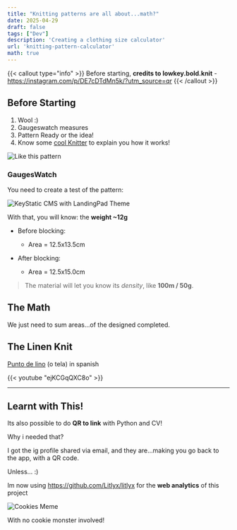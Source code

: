 ```yaml
---
title: "Knitting patterns are all about...math?"
date: 2025-04-29
draft: false
tags: ["Dev"]
description: 'Creating a clothing size calculator'
url: 'knitting-pattern-calculator'
math: true
---
```


{{< callout type="info" >}}
Before starting, **credits to lowkey.bold.knit** - https://instagram.com/p/DE7cDTdMn5k/?utm_source=qr
{{< /callout >}}


## Before Starting

1. Wool :)
2. Gaugeswatch measures
3. Pattern Ready or the idea!
4. Know some [cool Knitter](https://cozyknittingclub.com/) to explain you how it works!


![Like this pattern](/blog_img/apps/knitting/pattern.png)


### GaugesWatch

You need to create a test of the pattern:

![KeyStatic CMS with LandingPad Theme](/blog_img/apps/knitting/gaugeswatch.jpeg)

With that, you will know: the **weight ~12g**

* Before blocking:
    * Area = 12.5x13.5cm

* After blocking:
    * Area = 12.5x15.0cm

> The material will let you know its *density*, like **100m / 50g**.

## The Math

We just need to sum areas...of the designed completed.

## The Linen Knit

[Punto de lino](https://www.youtube.com/watch?v=ejKCGqQXC8o) (o tela) in spanish

<!--
https://www.youtube.com/watch?v=ejKCGqQXC8o
-->

{{< youtube "ejKCGqQXC8o" >}}


---

## Learnt with This!

Its also possible to do **QR to link** with Python and CV!

Why i needed that?

I got the ig profile shared via email, and they are...making you go back to the app, with a QR code.

Unless... :)

Im now using https://github.com/Litlyx/litlyx for the **web analytics** of this project

![Cookies Meme](/blog_img/web/COOKIES.jpg)

With no cookie monster involved!